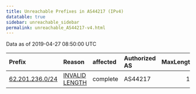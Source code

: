 ```yaml
---
title: Unreachable Prefixes in AS44217 (IPv4)
datatable: true
sidebar: unreachable_sidebar
permalink: unreachable_AS44217-v4.html
---
```


Data as of 2019-04-27 08:50:00 UTC


<div class="datatable-begin"></div>

| Prefix                                                   | Reason                                                                                                    | affected   | Authorized AS   |   MaxLength | Anchor                                         |   unreachable /24s |
|:---------------------------------------------------------|:----------------------------------------------------------------------------------------------------------|:-----------|:----------------|------------:|:-----------------------------------------------|-------------------:|
| [62.201.236.0/24](https://stat.ripe.net/62.201.236.0/24) | [INVALID LENGTH](https://rpki-validator.ripe.net/announcement-preview?asn=AS44217&prefix=62.201.236.0/24) | complete   | AS44217         |          18 | [RIPE](unreachable_RIPE_NCC_RPKI_Root-v4.html) |                  1 |

<div class="datatable-end"></div>